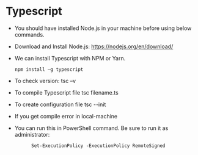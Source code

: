 # Typescript
* You should have installed Node.js in your machine before using below commands.
* Download and Install Node.js: https://nodejs.org/en/download/
* We can install Typescript with NPM or Yarn.

      npm install –g typescript
      
* To check version: 
            tsc –v
* To compile Typescript file
        tsc filename.ts
* To create configuration file
        tsc --init
        
* If you get compile error in local-machine
* You can run this in PowerShell command. Be sure to run it as administrator:

            Set-ExecutionPolicy -ExecutionPolicy RemoteSigned
